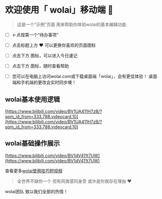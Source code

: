 # 欢迎使用「 wolai」移动端 🎉

> 这是一个“示例”页面
用来帮助你体验wolai的基本编辑功能



- [ ] ←点按第一个“待办事项”

- [ ] 点击标题上方 ❤️ 可以更换你喜欢的页面图标

- [ ] 点击下方  图标，可以进入今日速记

- [ ] 点击下方  图标，随时查看帮助

- [ ] 您可以在电脑上访问wolai.com或下载桌面端「wolai」，会有更佳体验！
桌面端和手机端的更改会实时同步噢！


## wolai基本使用逻辑

[https://www.bilibili.com/video/BV1UA411H7zB/?spm_id_from=333.788.videocard.10](https://www.bilibili.com/video/BV1UA411H7zB/?spm_id_from=333.788.videocard.10)


## wolai基础操作展示

[https://www.bilibili.com/video/BV1dV411t7UW](https://www.bilibili.com/video/BV1dV411t7UW)


查看更多[wolai使用技巧短视频](https://www.wolai.com/wolai/k8QkUaUF9mH5eFE2tyZZg1)


> 全世界不缺你一个
但有同类感同身受
或许是你我存在理由 ❤️


wolai团队
致以我们全部的热情！

